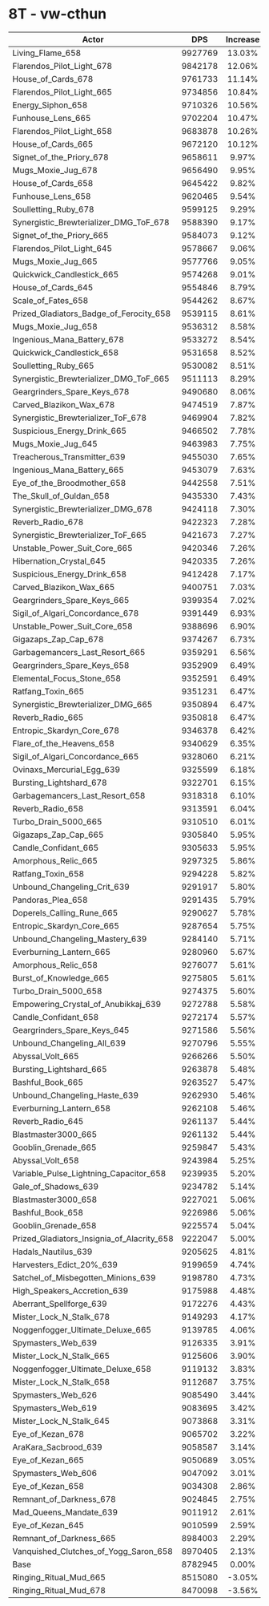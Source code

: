 # 8T - vw-cthun
| Actor | DPS | Increase |
|---|:---:|:---:|
|Living_Flame_658|9927769|13.03%|
|Flarendos_Pilot_Light_678|9842178|12.06%|
|House_of_Cards_678|9761733|11.14%|
|Flarendos_Pilot_Light_665|9734856|10.84%|
|Energy_Siphon_658|9710326|10.56%|
|Funhouse_Lens_665|9702204|10.47%|
|Flarendos_Pilot_Light_658|9683878|10.26%|
|House_of_Cards_665|9672120|10.12%|
|Signet_of_the_Priory_678|9658611|9.97%|
|Mugs_Moxie_Jug_678|9656490|9.95%|
|House_of_Cards_658|9645422|9.82%|
|Funhouse_Lens_658|9620465|9.54%|
|Soulletting_Ruby_678|9599125|9.29%|
|Synergistic_Brewterializer_DMG_ToF_678|9588390|9.17%|
|Signet_of_the_Priory_665|9584073|9.12%|
|Flarendos_Pilot_Light_645|9578667|9.06%|
|Mugs_Moxie_Jug_665|9577766|9.05%|
|Quickwick_Candlestick_665|9574268|9.01%|
|House_of_Cards_645|9554846|8.79%|
|Scale_of_Fates_658|9544262|8.67%|
|Prized_Gladiators_Badge_of_Ferocity_658|9539115|8.61%|
|Mugs_Moxie_Jug_658|9536312|8.58%|
|Ingenious_Mana_Battery_678|9533272|8.54%|
|Quickwick_Candlestick_658|9531658|8.52%|
|Soulletting_Ruby_665|9530082|8.51%|
|Synergistic_Brewterializer_DMG_ToF_665|9511113|8.29%|
|Geargrinders_Spare_Keys_678|9490680|8.06%|
|Carved_Blazikon_Wax_678|9474519|7.87%|
|Synergistic_Brewterializer_ToF_678|9469904|7.82%|
|Suspicious_Energy_Drink_665|9466502|7.78%|
|Mugs_Moxie_Jug_645|9463983|7.75%|
|Treacherous_Transmitter_639|9455030|7.65%|
|Ingenious_Mana_Battery_665|9453079|7.63%|
|Eye_of_the_Broodmother_658|9442558|7.51%|
|The_Skull_of_Guldan_658|9435330|7.43%|
|Synergistic_Brewterializer_DMG_678|9424118|7.30%|
|Reverb_Radio_678|9422323|7.28%|
|Synergistic_Brewterializer_ToF_665|9421673|7.27%|
|Unstable_Power_Suit_Core_665|9420346|7.26%|
|Hibernation_Crystal_645|9420335|7.26%|
|Suspicious_Energy_Drink_658|9412428|7.17%|
|Carved_Blazikon_Wax_665|9400751|7.03%|
|Geargrinders_Spare_Keys_665|9399354|7.02%|
|Sigil_of_Algari_Concordance_678|9391449|6.93%|
|Unstable_Power_Suit_Core_658|9388696|6.90%|
|Gigazaps_Zap_Cap_678|9374267|6.73%|
|Garbagemancers_Last_Resort_665|9359291|6.56%|
|Geargrinders_Spare_Keys_658|9352909|6.49%|
|Elemental_Focus_Stone_658|9352591|6.49%|
|Ratfang_Toxin_665|9351231|6.47%|
|Synergistic_Brewterializer_DMG_665|9350894|6.47%|
|Reverb_Radio_665|9350818|6.47%|
|Entropic_Skardyn_Core_678|9346378|6.42%|
|Flare_of_the_Heavens_658|9340629|6.35%|
|Sigil_of_Algari_Concordance_665|9328060|6.21%|
|Ovinaxs_Mercurial_Egg_639|9325599|6.18%|
|Bursting_Lightshard_678|9322701|6.15%|
|Garbagemancers_Last_Resort_658|9318318|6.10%|
|Reverb_Radio_658|9313591|6.04%|
|Turbo_Drain_5000_665|9310510|6.01%|
|Gigazaps_Zap_Cap_665|9305840|5.95%|
|Candle_Confidant_665|9305633|5.95%|
|Amorphous_Relic_665|9297325|5.86%|
|Ratfang_Toxin_658|9294228|5.82%|
|Unbound_Changeling_Crit_639|9291917|5.80%|
|Pandoras_Plea_658|9291435|5.79%|
|Doperels_Calling_Rune_665|9290627|5.78%|
|Entropic_Skardyn_Core_665|9287654|5.75%|
|Unbound_Changeling_Mastery_639|9284140|5.71%|
|Everburning_Lantern_665|9280960|5.67%|
|Amorphous_Relic_658|9276077|5.61%|
|Burst_of_Knowledge_665|9275805|5.61%|
|Turbo_Drain_5000_658|9274375|5.60%|
|Empowering_Crystal_of_Anubikkaj_639|9272788|5.58%|
|Candle_Confidant_658|9272174|5.57%|
|Geargrinders_Spare_Keys_645|9271586|5.56%|
|Unbound_Changeling_All_639|9270796|5.55%|
|Abyssal_Volt_665|9266266|5.50%|
|Bursting_Lightshard_665|9263878|5.48%|
|Bashful_Book_665|9263527|5.47%|
|Unbound_Changeling_Haste_639|9262930|5.46%|
|Everburning_Lantern_658|9262108|5.46%|
|Reverb_Radio_645|9261137|5.44%|
|Blastmaster3000_665|9261132|5.44%|
|Gooblin_Grenade_665|9259847|5.43%|
|Abyssal_Volt_658|9243984|5.25%|
|Variable_Pulse_Lightning_Capacitor_658|9239935|5.20%|
|Gale_of_Shadows_639|9234782|5.14%|
|Blastmaster3000_658|9227021|5.06%|
|Bashful_Book_658|9226986|5.06%|
|Gooblin_Grenade_658|9225574|5.04%|
|Prized_Gladiators_Insignia_of_Alacrity_658|9222047|5.00%|
|Hadals_Nautilus_639|9205625|4.81%|
|Harvesters_Edict_20%_639|9199659|4.74%|
|Satchel_of_Misbegotten_Minions_639|9198780|4.73%|
|High_Speakers_Accretion_639|9175988|4.48%|
|Aberrant_Spellforge_639|9172276|4.43%|
|Mister_Lock_N_Stalk_678|9149293|4.17%|
|Noggenfogger_Ultimate_Deluxe_665|9139785|4.06%|
|Spymasters_Web_639|9126335|3.91%|
|Mister_Lock_N_Stalk_665|9125606|3.90%|
|Noggenfogger_Ultimate_Deluxe_658|9119132|3.83%|
|Mister_Lock_N_Stalk_658|9112687|3.75%|
|Spymasters_Web_626|9085490|3.44%|
|Spymasters_Web_619|9083695|3.42%|
|Mister_Lock_N_Stalk_645|9073868|3.31%|
|Eye_of_Kezan_678|9065702|3.22%|
|AraKara_Sacbrood_639|9058587|3.14%|
|Eye_of_Kezan_665|9050689|3.05%|
|Spymasters_Web_606|9047092|3.01%|
|Eye_of_Kezan_658|9034308|2.86%|
|Remnant_of_Darkness_678|9024845|2.75%|
|Mad_Queens_Mandate_639|9011912|2.61%|
|Eye_of_Kezan_645|9010599|2.59%|
|Remnant_of_Darkness_665|8984003|2.29%|
|Vanquished_Clutches_of_Yogg_Saron_658|8970405|2.13%|
|Base|8782945|0.00%|
|Ringing_Ritual_Mud_665|8515080|-3.05%|
|Ringing_Ritual_Mud_678|8470098|-3.56%|
